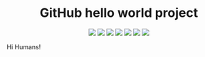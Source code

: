 <h1 align="center">
    GitHub hello world project
</h1>

<p align="center">
    <a href="https://github.com/danilanekrasov/hello-world/commits/" title="last commit"><img src="https://img.shields.io/github/last-commit/danilanekrasov/hello-world?style=flat"></a>
   <a href="https://github.com/danilanekrasov/hello-world/commits/" title="commit activity"><img src="https://img.shields.io/github/commit-activity/m/danilanekrasov/hello-world?style=flat"></a>
  <a href="https://github.com/danilanekrasov/hello-world/issues/" title="issues"><img src="https://img.shields.io/github/issues/danilanekrasov/hello-world?style=flat"></a>
   <a href="https://github.com/danilanekrasov/hello-world/pulls/" title="pull requests"><img src="https://img.shields.io/github/issues-pr-closed/danilanekrasov/hello-world?style=flat"></a>
  <a href="https://github.com/danilanekrasov/hello-world/actions?query=workflow%3ACI" title="build status"><img src="https://github.com/danilanekrasov/hello-world/workflows/CI/badge.svg"></a>
    <a href="https://github.com/danilanekrasov/hello-world/actions?query=workflow%3Amarkdownlint" title="markdownlint"><img src="https://github.com/danilanekrasov/hello-world/workflows/markdownlint/badge.svg"></a>
  <a href="https://github.com/danilanekrasov/hello-world/blob/master/LICENSE" title="license"><img src="https://img.shields.io/github/license/danilanekrasov/hello-world"></a>

Hi Humans!
